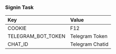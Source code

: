 ### Signin Task


|Key|Value|
|:------|:------|
|COOKIE|F12|
|TELEGRAM_BOT_TOKEN|	Telegram Token|
|CHAT_ID|	Telegram Chatid|
